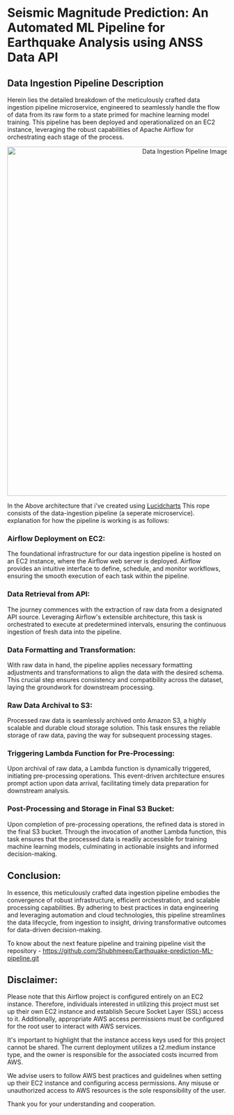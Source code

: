 # Seismic Magnitude Prediction: An Automated ML Pipeline for Earthquake Analysis using ANSS Data API

## Data Ingestion Pipeline Description
Herein lies the detailed breakdown of the meticulously crafted data ingestion pipeline microservice, engineered to seamlessly handle the flow of data from its raw form to a state primed for machine learning model training. This pipeline has been deployed and operationalized on an EC2 instance, leveraging the robust capabilities of Apache Airflow for orchestrating each stage of the process.

<p align="center">
  <img src="https://github.com/Shubhmeep/AWS-Airflow-DataIngestion-Pipeline/assets/97219802/9a4db5a1-4d35-4e65-bfce-0cdd5d62b9ee" width="800" alt="Data Ingestion Pipeline Image">
</p>

In the Above architecture that i've created using [Lucidcharts](https://lucid.app/lucidchart/57b8e7c4-3203-46e1-b205-e510b7ca170e/edit?viewport_loc=728%2C877%2C2853%2C1259%2C.Q4MUjXso07N&invitationId=inv_279445a0-7953-4521-bf35-7309b1fbc793) This rope consists of the data-ingestion pipeline (a seperate microservice). explanation for how the pipeline is working is as follows:

### Airflow Deployment on EC2:
The foundational infrastructure for our data ingestion pipeline is hosted on an EC2 instance, where the Airflow web server is deployed. Airflow provides an intuitive interface to define, schedule, and monitor workflows, ensuring the smooth execution of each task within the pipeline.

### Data Retrieval from API:
The journey commences with the extraction of raw data from a designated API source. Leveraging Airflow's extensible architecture, this task is orchestrated to execute at predetermined intervals, ensuring the continuous ingestion of fresh data into the pipeline.

### Data Formatting and Transformation:
With raw data in hand, the pipeline applies necessary formatting adjustments and transformations to align the data with the desired schema. This crucial step ensures consistency and compatibility across the dataset, laying the groundwork for downstream processing.

### Raw Data Archival to S3:
Processed raw data is seamlessly archived onto Amazon S3, a highly scalable and durable cloud storage solution. This task ensures the reliable storage of raw data, paving the way for subsequent processing stages.

### Triggering Lambda Function for Pre-Processing:
Upon archival of raw data, a Lambda function is dynamically triggered, initiating pre-processing operations. This event-driven architecture ensures prompt action upon data arrival, facilitating timely data preparation for downstream analysis.

### Post-Processing and Storage in Final S3 Bucket:
Upon completion of pre-processing operations, the refined data is stored in the final S3 bucket. Through the invocation of another Lambda function, this task ensures that the processed data is readily accessible for training machine learning models, culminating in actionable insights and informed decision-making.

## Conclusion:
In essence, this meticulously crafted data ingestion pipeline embodies the convergence of robust infrastructure, efficient orchestration, and scalable processing capabilities. By adhering to best practices in data engineering and leveraging automation and cloud technologies, this pipeline streamlines the data lifecycle, from ingestion to insight, driving transformative outcomes for data-driven decision-making.

To know about the next feature pipeline and training pipeline visit the repository - https://github.com/Shubhmeep/Earthquake-prediction-ML-pipeline.git

## Disclaimer:

Please note that this Airflow project is configured entirely on an EC2 instance. Therefore, individuals interested in utilizing this project must set up their own EC2 instance and establish Secure Socket Layer (SSL) access to it. Additionally, appropriate AWS access permissions must be configured for the root user to interact with AWS services.

It's important to highlight that the instance access keys used for this project cannot be shared. The current deployment utilizes a t2.medium instance type, and the owner is responsible for the associated costs incurred from AWS.

We advise users to follow AWS best practices and guidelines when setting up their EC2 instance and configuring access permissions. Any misuse or unauthorized access to AWS resources is the sole responsibility of the user.

Thank you for your understanding and cooperation.
